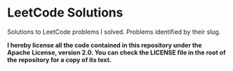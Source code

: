 # LeetCode Solutions

Solutions to LeetCode problems I solved. Problems identified by their slug.

__I hereby license all the code contained in this repository under the Apache__
__License, version 2.0. You can check the LICENSE file in the root of the__
__repository for a copy of its text.__
